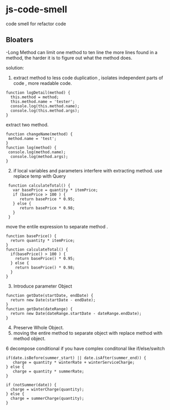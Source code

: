 # js-code-smell
code smell for refactor code 

## Bloaters

-Long Method
 can limit one method to ten line
 the more lines found in a method, the harder it is to figure out what the method does. 

 solution: 
 
 1. extract method to less code duplication , isolates independent parts of code , more readable code.
 ``` 
 function logDetail(method) {
   this.method = method;
   this.method.name = 'tester';
   console.log(this.method.name);
   console.log(this.method.args);
 }
 ```
 extract two method.
 ```
 function changeName(method) {
  method.name = 'test';
 }
 function log(method) {
  console.log(method.name);
   console.log(method.args);
 }
 ```
 2. if local variables and parameters interfere with extracting method.
 use replace temp with Query 
 
 ```
  function calculateTotal() {
    var basePrice = quantity * itemPrice;
    if (basePrice > 100 ) {
       return basePrice * 0.95;
    } else {
       return basePrice * 0.98;
    }
  }
 ```
 move the entile expression to separate method . 
 
 ```
 function basePrice() {
   return quantity * itemPrice;
 }
 function calculateTotal() {
   if(basePrice() > 100 ) {
     return basePrice() * 0.95;
   } else {
     return basePrice() * 0.98;
   }
 }
 ```
 3. Introduce parameter Object
 
 ```
 function getDate(startDate, endDate) {
   return new Date(startDate - endDate);
 }
 function getDate(dateRange) {
   return new Date(dateRange.startDate - dateRange.endDate);
 }
 ```
 4. Preserve Whole Object. 
   
 5. moving the entire method to separate object with replace method with method object.
 
 6 decompose conditional if you have complex conditonal like if/else/switch 
 
 ```
 if(date.isBefore(summer_start) || date.isAfter(summer_end)) {
    charge = quantity * winterRate + winterServiceCharge;
 } else {
    charge = quantity * summerRate;
 }
 
 if (notSummer(date)) {
   charge = winterCharge(quantity);
 } else {
   charge = summerCharge(quantity);
 }
